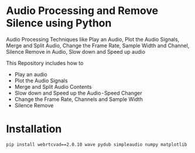 # Audio Processing and Remove Silence using Python
Audio Processing Techniques like Play an Audio, Plot the Audio Signals, Merge and Split Audio, Change the Frame Rate, 
Sample Width and Channel, Silence Remove in Audio, Slow down and Speed up audio

This Repository includes how to 
* Play an audio
* Plot the Audio Signals
* Merge and Split Audio Contents
* Slow down and Speed up the Audio - Speed Changer
* Change the Frame Rate, Channels and Sample Width
* Silence Remove

# Installation
```
pip install webrtcvad==2.0.10 wave pydub simpleaudio numpy matplotlib
```
